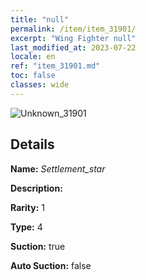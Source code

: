 ```yaml
---
title: "null"
permalink: /item/item_31901/
excerpt: "Wing Fighter null"
last_modified_at: 2023-07-22
locale: en
ref: "item_31901.md"
toc: false
classes: wide
---
```



 ![Unknown_31901](/images/item/Settlement_star_p.png)



## Details

 **Name:** *Settlement_star* 

 **Description:** 

 **Rarity:** 1 

 **Type:** 4 

 **Suction:** true 

 **Auto Suction:** false 


